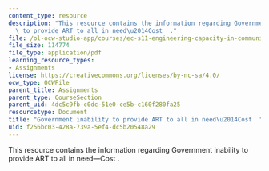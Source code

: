 ```yaml
---
content_type: resource
description: "This resource contains the information regarding Government inability\
  \ to provide ART to all in need\u2014Cost  ."
file: /ol-ocw-studio-app/courses/ec-s11-engineering-capacity-in-community-based-healthcare-fall-2005/f256bc03428a739a5ef4dc5b20548a29_MITEC_S11F05_hw2_a.pdf
file_size: 114774
file_type: application/pdf
learning_resource_types:
- Assignments
license: https://creativecommons.org/licenses/by-nc-sa/4.0/
ocw_type: OCWFile
parent_title: Assignments
parent_type: CourseSection
parent_uid: 4dc5c9fb-c0dc-51e0-ce5b-c160f280fa25
resourcetype: Document
title: "Government inability to provide ART to all in need\u2014Cost  "
uid: f256bc03-428a-739a-5ef4-dc5b20548a29
---
```

This resource contains the information regarding Government inability to provide ART to all in need—Cost  .